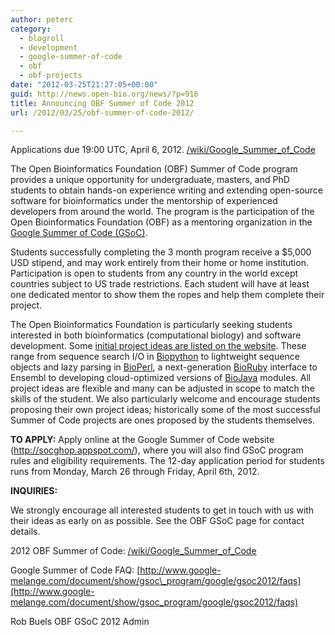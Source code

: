 ```yaml
---
author: peterc
category:
  - blogroll
  - development
  - google-summer-of-code
  - obf
  - obf-projects
date: "2012-03-25T21:27:05+00:00"
guid: http://news.open-bio.org/news/?p=916
title: Announcing OBF Summer of Code 2012
url: /2012/03/25/obf-summer-of-code-2012/

---
```

Applications due 19:00 UTC, April 6, 2012.
[/wiki/Google\_Summer\_of\_Code](/wiki/Google_Summer_of_Code)

The Open Bioinformatics Foundation (OBF) Summer of Code program provides a unique opportunity for undergraduate, masters, and PhD students to obtain hands-on experience writing and extending open-source software for bioinformatics under the mentorship of experienced developers from around the world. The program is the participation of the Open Bioinformatics Foundation (OBF) as a mentoring organization in the [Google Summer of Code (GSoC)](http://code.google.com/soc/).

Students successfully completing the 3 month program receive a $5,000 USD stipend, and may work entirely from their home or home institution. Participation is open to students from any country in the world except countries subject to US trade restrictions. Each student will have at least one dedicated mentor to show them the ropes and help them complete their project.

The Open Bioinformatics Foundation is particularly seeking students interested in both bioinformatics (computational biology) and software development. Some [initial project ideas are listed on the website](/wiki/Google_Summer_of_Code). These range from sequence search I/O in [Biopython](http://biopython.org/wiki/Google_Summer_of_Code) to lightweight sequence objects and lazy parsing in [BioPerl](http://bioperl.org/wiki/Google_Summer_of_Code), a next-generation [BioRuby](http://www.bioruby.org/wiki/Google_Summer_of_Code) interface to Ensembl to developing cloud-optimized versions of [BioJava](http://biojava.org/wiki/Google_Summer_of_Code) modules. All project ideas are flexible and many can be adjusted in scope to match the skills of the student. We also particularly welcome and encourage students proposing their own project ideas; historically some of the most successful Summer of Code projects are ones proposed by the students themselves.

**TO APPLY:** Apply online at the Google Summer of Code website (http://socghop.appspot.com/), where you will also find GSoC program rules and eligibility requirements. The 12-day application period for students runs from Monday, March 26 through Friday, April 6th, 2012.

**INQUIRIES:**

We strongly encourage all interested students to get in touch with us with their ideas as early on as possible. See the OBF GSoC page for contact details.

2012 OBF Summer of Code:
[/wiki/Google\_Summer\_of\_Code](/wiki/Google_Summer_of_Code)

Google Summer of Code FAQ:
[http://www.google-melange.com/document/show/gsoc\_program/google/gsoc2012/faqs](http://www.google-melange.com/document/show/gsoc_program/google/gsoc2012/faqs)

Rob Buels
OBF GSoC 2012 Admin
